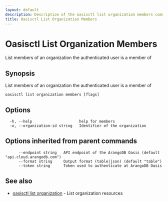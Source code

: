 ```yaml
---
layout: default
description: Description of the oasisctl list organization members command
title: Oasisctl List Organization Members
---
```

# Oasisctl List Organization Members

List members of an organization the authenticated user is a member of

## Synopsis

List members of an organization the authenticated user is a member of

```
oasisctl list organization members [flags]
```

## Options

```
  -h, --help                     help for members
  -o, --organization-id string   Identifier of the organization
```

## Options inherited from parent commands

```
      --endpoint string   API endpoint of the ArangoDB Oasis (default "api.cloud.arangodb.com")
      --format string     Output format (table|json) (default "table")
      --token string      Token used to authenticate at ArangoDB Oasis
```

## See also

* [oasisctl list organization](oasisctl-list-organization.html)	 - List organization resources

